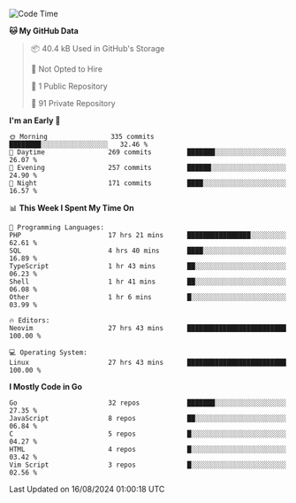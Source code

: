 
<!--START_SECTION:waka-->
![Code Time](http://img.shields.io/badge/Code%20Time-5%2C167%20hrs%2014%20mins-blue)

**🐱 My GitHub Data** 

> 📦 40.4 kB Used in GitHub's Storage 
 > 
> 🚫 Not Opted to Hire
 > 
> 📜 1 Public Repository 
 > 
> 🔑 91 Private Repository 
 > 
**I'm an Early 🐤** 

```text
🌞 Morning                335 commits         ████████░░░░░░░░░░░░░░░░░   32.46 % 
🌆 Daytime                269 commits         ███████░░░░░░░░░░░░░░░░░░   26.07 % 
🌃 Evening                257 commits         ██████░░░░░░░░░░░░░░░░░░░   24.90 % 
🌙 Night                  171 commits         ████░░░░░░░░░░░░░░░░░░░░░   16.57 % 
```


📊 **This Week I Spent My Time On** 

```text
💬 Programming Languages: 
PHP                      17 hrs 21 mins      ████████████████░░░░░░░░░   62.61 % 
SQL                      4 hrs 40 mins       ████░░░░░░░░░░░░░░░░░░░░░   16.89 % 
TypeScript               1 hr 43 mins        ██░░░░░░░░░░░░░░░░░░░░░░░   06.23 % 
Shell                    1 hr 41 mins        ██░░░░░░░░░░░░░░░░░░░░░░░   06.08 % 
Other                    1 hr 6 mins         █░░░░░░░░░░░░░░░░░░░░░░░░   03.99 % 

🔥 Editors: 
Neovim                   27 hrs 43 mins      █████████████████████████   100.00 % 

💻 Operating System: 
Linux                    27 hrs 43 mins      █████████████████████████   100.00 % 
```

**I Mostly Code in Go** 

```text
Go                       32 repos            ███████░░░░░░░░░░░░░░░░░░   27.35 % 
JavaScript               8 repos             ██░░░░░░░░░░░░░░░░░░░░░░░   06.84 % 
C                        5 repos             █░░░░░░░░░░░░░░░░░░░░░░░░   04.27 % 
HTML                     4 repos             █░░░░░░░░░░░░░░░░░░░░░░░░   03.42 % 
Vim Script               3 repos             █░░░░░░░░░░░░░░░░░░░░░░░░   02.56 % 
```




 Last Updated on 16/08/2024 01:00:18 UTC
<!--END_SECTION:waka-->
